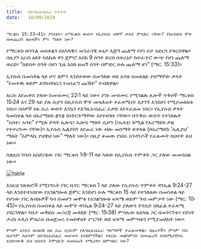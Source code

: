 ```yaml
---
title:  በእግዚአብሔር የተተወ
date:   18/09/2024
---
```


`ማርቆስ 15:33–41ን ያንብቡ። በማርቆስ ውስጥ የኢየሱስ ብቸኛ ቃላት ምንድር ናቸው? የክርስቶስ ሞት በመጨረሻ ለሁላችን ምን ማለት ነው?`

የማርቆስ ወንጌል መስቀልን በአካላዊና መንፈሳዊ ሁኔታ እጅግ ጨለማ የሆነ ቦታ አድርጎ ያቀርበዋል። በዚያን አርብ ዕለት ከእኩለ ቀን ጀምሮ እስከ 9 ሰዓት ድረስ በቀራኒዮ ከተፈጥሮ ውጭ የሆነ ጨለማ ወረደ። “ስድስት ሰዓት በሆነ ጊዜ እስከ ዘጠኝ ሰዓት በምድር ሁሉ ጨለማ ሆነ” (ማር. 15:33)።

ኢየሱስ በመስቀል ላይ ሆኖ ለምን እንደተወው በመግለጽ ወደ አባቱ በመጸለይ ያሰማቸው ቃላት “የመተዉ ወይም እንክብካቤን የመነፈግ ጩኸት” ተብለዋል።

እርሱ እየጠቀሰ ያለው ከመዝሙር 22፡1 ላይ ነው። ያንኑ መዝሙር የሚገልጹ ሌሎች ጥቅሶች ማርቆስ 15፡24 እና 29 ላይ ያሉ ሲሆን በኢየሱስ ሞት መጻሕፍት ተፈጻሚነት እያገኙ እንደሆነ የሚያመለክቱ ነበሩ። በሰዎች ክፉ ሴራ ውስጥ እንኳን የእግዚአብሔር ፈቃድ እየተፈጸመ ነበር። የኢየሱስ ቃላት ከመስቀል ላይ በአረማይክ ቋንቋ ከነትርጉማቸው እየተዘገቡ ናቸው። በጥቅሱ ውስጥ የተገለጹት “አባቴ፣ አባቴ” የሚሉ ቃላት ኤሎሄ፣ ኤሎሄ ማለት ሲሆን (‹ኤላሂ› ከሚል የአረማይክ ቃል የተተረጎሙ ናቸው)። ኢየሱስ ኤልያስን እየጠራ ነው ብሎ መስማት ይቀላል (በአረማይክ ’ኤሊያህ’ ማለት “አምላኬ ያህዌህ ነው” ማለት ነው)። በዚያ ቆመው የነበሩ አንዳንዶች የፈጸሙት ስህተት ይህ ነው።

ስለዚህ ንባብ አስደናቂው ነገር ማርቆስ 1፡9-11 ላይ ካለው ከኢየሱስ ጥምቀት ጋር ያለው መመሳሰል ነው።

![table](https://sabbath-school-resources-assets.adventech.io/am/ss/2024-03/12/table.png)

እነዚህ ንጽጽሮች የሚነግሩት ነገር ቢኖር ማርቆስ 1 ላይ ያለው የኢየሱስ ጥምቀት ዳንኤል 9፡24-27 ላይ እንደተተነበየው የአገልግሎቱ ጅምር እንደሆነ ሁሉ ማርቆስ 15 ላይ የተገለጸው በመስቀል ላይ የሆነው ነገር ለብዙዎች ካሳ በመሆን መሞቱ የአገልግሎቱ ፍጻሜ ወይም ግብ መምታት ነው (ማር. 10፡45)። የኢየሱስ በመስቀል ላይ መሞት ዳንኤል 9፡24-27 ላይ ያለውን ትንቢት በከፊል ተፈጻሚ ያደርገዋል። የቤተ መቅደሱ መጋረጃ መቀደድ (ማር. 15፡38) ምሳሌው ከአካሉ ጋር በመገናኘቱና የድነት ታሪክ አዲሰ ምዕራፍ በመጀመሩ የመስዋዕት ሥርዓት ወደ ፍጻሜ መምጣቱን የሚያመለክት ነው።

`ምንም እንኳን ሰብአዊ ክፉ ሴራ ቢኖርም የእግዚአብሔር ዓላማዎች ተፈጽመዋል። በዙሪያችን ምንም ነገር ቢሆንም አሁንም በእግዚአብሔር መታመን እንደምንችልና የእርሱ መልካምነት በመጨረሻ እንደሚያሸንፍ እንድናውቅ ይህ ክስተት ትምህርት በመስጠት የሚረዳን ለምንድር ነው?`